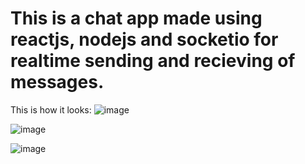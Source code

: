 # This is a chat app made using reactjs, nodejs and socketio  for realtime sending and recieving of messages. 

This is how it looks:
![image](https://github.com/kumarmanishrai/mern-chat/assets/98271764/9fbc3815-01e3-4192-8ddd-5063c0609733)


![image](https://github.com/kumarmanishrai/mern-chat/assets/98271764/e1015530-4781-497e-a633-42f1a7816742)

![image](https://github.com/kumarmanishrai/mern-chat/assets/98271764/797410b4-7218-4b73-8e36-08cdc1d31e4d)


